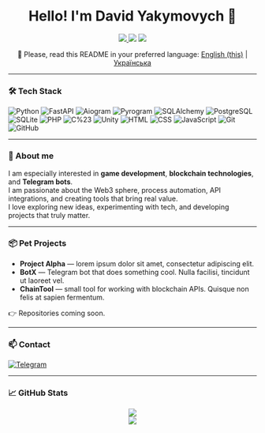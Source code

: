 <h1 align="center">Hello! I'm David Yakymovych 👋</h1>

<p align="center">
  <a href="https://t.me/dyakymov">
    <img src="https://img.shields.io/badge/Telegram-@dyakymov-2CA5E0?logo=telegram&logoColor=white" />
  </a>
  <img src="https://img.shields.io/badge/OS-Linux-%23007ACC?logo=linux&logoColor=white" />
  <img src="https://img.shields.io/badge/Editor-VSCode-007ACC?logo=visualstudiocode&logoColor=white" />
</p>

<p align="center">
  📌 Please, read this README in your preferred language:  
  <a href="README.md">English (this)</a> | <a href="README_uk.md">Українська</a>
</p>

---

### 🛠 Tech Stack

![Python](https://img.shields.io/badge/Python-3.10-blue?logo=python&logoColor=white)
![FastAPI](https://img.shields.io/badge/FastAPI-API-green?logo=fastapi)
![Aiogram](https://img.shields.io/badge/Aiogram-3.0-2CA5E0?logo=telegram)
![Pyrogram](https://img.shields.io/badge/Pyrogram-Fork-red?logo=telegram)
![SQLAlchemy](https://img.shields.io/badge/SQLAlchemy-ORM-646464?logo=sqlite)
![PostgreSQL](https://img.shields.io/badge/PostgreSQL-db-336791?logo=postgresql&logoColor=white)
![SQLite](https://img.shields.io/badge/SQLite-light-blue?logo=sqlite&logoColor=white)
![PHP](https://img.shields.io/badge/PHP-basic-777BB4?logo=php&logoColor=white)
![C%23](https://img.shields.io/badge/C%23-basic-68217A?logo=csharp&logoColor=white)
![Unity](https://img.shields.io/badge/Unity-game_dev-black?logo=unity&logoColor=white)
![HTML](https://img.shields.io/badge/HTML-5-E34F26?logo=html5&logoColor=white)
![CSS](https://img.shields.io/badge/CSS-3-1572B6?logo=css3&logoColor=white)
![JavaScript](https://img.shields.io/badge/JavaScript-ES6-F7DF1E?logo=javascript&logoColor=black)
![Git](https://img.shields.io/badge/Git-version%20control-F05032?logo=git&logoColor=white)
![GitHub](https://img.shields.io/badge/GitHub-profile-181717?logo=github)

---

### 🎯 About me

I am especially interested in **game development**, **blockchain technologies**, and **Telegram bots**.  
I am passionate about the Web3 sphere, process automation, API integrations, and creating tools that bring real value.  
I love exploring new ideas, experimenting with tech, and developing projects that truly matter.

---

### 📦 Pet Projects

- **Project Alpha** — lorem ipsum dolor sit amet, consectetur adipiscing elit.  
- **BotX** — Telegram bot that does something cool. Nulla facilisi, tincidunt ut laoreet vel.  
- **ChainTool** — small tool for working with blockchain APIs. Quisque non felis at sapien fermentum.

👉 Repositories coming soon.

---

### 📫 Contact

[![Telegram](https://img.shields.io/badge/@dyakymov-%2300acee.svg?logo=telegram&logoColor=white)](https://t.me/dyakymov)

---

### 📈 GitHub Stats

<p align="center">
  <img src="https://github-readme-stats.vercel.app/api?username=dyakymov-it&show_icons=true&theme=tokyonight&hide=stars" />
  <br>
  <img src="https://github-readme-streak-stats.herokuapp.com?user=dyakymov-it&theme=tokyonight&hide_border=true" />
</p>
